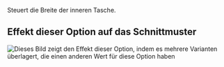 Steuert die Breite der inneren Tasche.

## Effekt dieser Option auf das Schnittmuster

![Dieses Bild zeigt den Effekt dieser Option, indem es mehrere Varianten überlagert, die einen anderen Wert für diese Option haben](carlton_innerpocketwidth_sample.svg "Effekt dieser Option auf das Schnittmuster")
